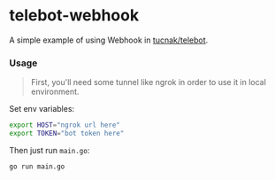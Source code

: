 # telebot-webhook
A simple example of using Webhook in [tucnak/telebot](https://github.com/tucnak/telebot).

### Usage
> First, you'll need some tunnel like ngrok in order to use it in local environment.

Set env variables:
```bash
export HOST="ngrok url here"
export TOKEN="bot token here"
```

Then just run `main.go`:
```bash
go run main.go
```